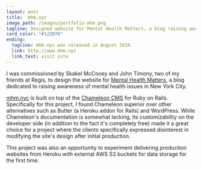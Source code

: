 ```yaml
---
layout: post
title:  mhm.nyc
image_path: /images/portfolio-mhm.png
tagline: Designed website for Mental Health Matters, a blog raising awareness of mental health issues in NYC.
card_color: "#122076"
ending:
  tagline: mhm.nyc was released in August 2016.
  link: http://www.mhm.nyc
  link_text: visit site
---
```


I was commissioned by Skakel McCooey and John Timony, two of my friends at Regis, to design the website for [Mental Health Matters][mhm-website], a blog dedicated to raising awareness of mental health issues in New York City.

[mhm.nyc][mhm-website] is built on top of the [Chameleon CMS][chameleon-cms] for Ruby on Rails. Specifically for this project, I found Chameleon superior over other alternatives such as Butter (a Heroku addon for Rails) and WordPress. While Chameleon's documentation is somewhat lacking, its customizability on the developer side (in addition to the fact it's completely free) made it a great choice for a project where the clients specifically expressed disinterest in modifying the site's design after initial production.

This project was also an opportunity to experiment delivering production websites from Heroku with external AWS S3 buckets for data storage for the first time.

<figure class="lazyload" data-expand="-20">
    <img class="lazyload" data-src="/images/projects/mental-health-matters/render.png">
</figure>

[mhm-website]:   http://www.mhm.nyc
[chameleon-cms]: https://github.com/owen2345/camaleon-cms

